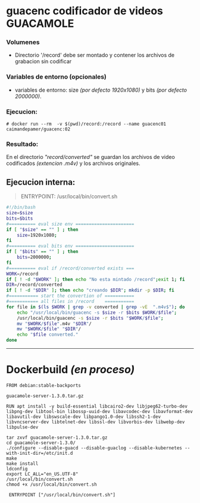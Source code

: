 
# guacenc  codificador  de videos  GUACAMOLE

### Volumenes 
* Directorio '/record' debe ser montado y contener los archivos de grabacion sin codificar

### Variables de entorno (opcionales)
* variables de entorno: size _(por defecto 1920x1080)_  y  bits _(por defecto 2000000)_.

### Ejecucion:
` # docker run --rm  -v $(pwd)/record:/record --name guacenc01  caimandepamer/guacenc:02 `

### Resultado:

En el directorio _"record/converted"_ se guardan los archivos de video codificados _(extencion .m4v)_ y los archivos originales.


## Ejecucion interna:

> ENTRYPOINT: /usr/local/bin/convert.sh

```Bash
#!/bin/bash
size=$size
bits=$bits
#========== eval size env ======================
if [ "$size" == "" ] ; then 
	size=1920x1080;
fi
#========== eval bits env ======================
if [ "$bits" == "" ] ; then 
	bits=2000000;
fi
#========== eval if /record/converted exists ===
WORK=/record
if [ ! -d "$WORK" ]; then echo "No esta mintado /record";exit 1; fi
DIR=/record/converted
if [ ! -d "$DIR" ]; then echo "creando $DIR"; mkdir -p $DIR; fi
#=========== start the convertion of ===========
#=========== all files in /record    ===========
for file in $(ls $WORK | grep -v converted | grep -vE  ".m4v$"); do
	echo "/usr/local/bin/guacenc -s $size -r $bits $WORK/$file";
	/usr/local/bin/guacenc -s $size -r $bits "$WORK/$file";
	mv "$WORK/$file".m4v "$DIR"/
	mv "$WORK/$file" "$DIR"/
	echo "$file converted."
done
```

***

# Dockerbuild  _(en proceso)_

```Bach
FROM debian:stable-backports

guacamole-server-1.3.0.tar.gz

RUN apt install -y build-essential libcairo2-dev libjpeg62-turbo-dev libpng-dev libtool-bin libossp-uuid-dev libavcodec-dev libavformat-dev libavutil-dev libswscale-dev libpango1.0-dev libssh2-1-dev libvncserver-dev libtelnet-dev libssl-dev libvorbis-dev libwebp-dev libpulse-dev

tar zxvf guacamole-server-1.3.0.tar.gz
cd guacamole-server-1.3.0/
./configure --disable-guacd --disable-guaclog --disable-kubernetes --with-init-dir=/etc/init.d
make
make install
ldconfig
export LC_ALL="en_US.UTF-8"
/usr/local/bin/convert.sh
chmod +x /usr/local/bin/convert.sh

 ENTRYPOINT ["/usr/local/bin/convert.sh"]
```
